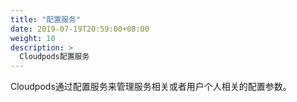 ```yaml
---
title: "配置服务"
date: 2019-07-19T20:59:00+08:00
weight: 10
description: >
  Cloudpods配置服务
---
```


Cloudpods通过配置服务来管理服务相关或者用户个人相关的配置参数。
